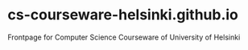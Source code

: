 # cs-courseware-helsinki.github.io
Frontpage for Computer Science Courseware of University of Helsinki
